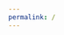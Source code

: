 ```yaml
---
permalink: /
---
```

<html>
<head>
  <link rel="icon" type="image/png" href="/PNGS/TXBM.png">
</head>
<html>
